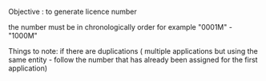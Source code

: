 Objective : to generate licence number

the number must be in chronologically order for example "0001M" - "1000M"

Things to note:
if there are duplications ( multiple applications but using the same entity - follow the number that has already been assigned for the first application)
